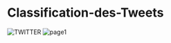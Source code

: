 # Classification-des-Tweets
![TWITTER](https://user-images.githubusercontent.com/30657193/102238570-2e9f4980-3ef6-11eb-9368-e3ae424dfdc0.PNG)
![page1](https://user-images.githubusercontent.com/30657193/102238648-45de3700-3ef6-11eb-8876-4f5cfbe0bb85.PNG)
